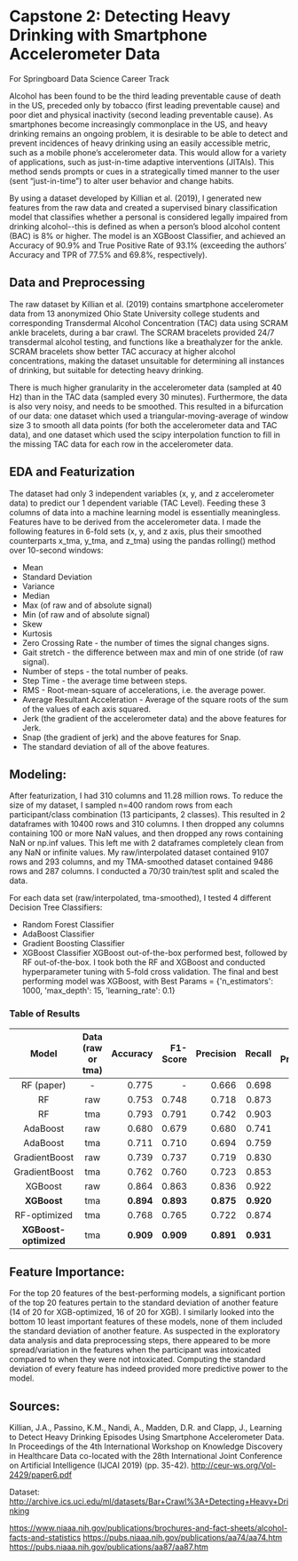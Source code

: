 # Capstone 2: Detecting Heavy Drinking with Smartphone Accelerometer Data
For Springboard Data Science Career Track

Alcohol has been found to be the third leading preventable cause of death in the US, preceded only by tobacco (first leading preventable cause) and poor diet and physical inactivity (second leading preventable cause). As smartphones become increasingly commonplace in the US, and heavy drinking remains an ongoing problem, it is desirable to be able to detect and prevent incidences of heavy drinking using an easily accessible metric, such as a mobile phone’s accelerometer data. This would allow for a variety of applications, such as just-in-time adaptive interventions (JITAIs). This method sends prompts or cues in a strategically timed manner to the user (sent “just-in-time”) to alter user behavior and change habits.

By using a dataset developed by Killian et al. (2019), I generated new features from the raw data and created a supervised binary classification model that classifies whether a personal is considered legally impaired from drinking alcohol--this is defined as when a person’s blood alcohol content (BAC) is 8% or higher. The model is an XGBoost Classifier, and achieved an Accuracy of 90.9% and True Positive Rate of 93.1% (exceeding the authors’ Accuracy and TPR of 77.5% and 69.8%, respectively).

## Data and Preprocessing

The raw dataset by Killian et al. (2019) contains smartphone accelerometer data from 13 anonymized Ohio State University college students and corresponding Transdermal Alcohol Concentration (TAC) data using SCRAM ankle bracelets, during a bar crawl. The SCRAM bracelets provided 24/7 transdermal alcohol testing, and functions like a breathalyzer for the ankle. SCRAM bracelets show better TAC accuracy at higher alcohol concentrations, making the dataset unsuitable for determining all instances of drinking, but suitable for detecting heavy drinking. 

There is much higher granularity in the accelerometer data (sampled at 40 Hz) than in the TAC data (sampled every 30 minutes). Furthermore, the data is also very noisy, and needs to be smoothed. This resulted in a bifurcation of our data: one dataset which used a triangular-moving-average of window size 3 to smooth all data points (for both the accelerometer data and TAC data), and one dataset which used the scipy interpolation function to fill in the missing TAC data for each row in the accelerometer data.

## EDA and Featurization

The dataset had only 3 independent variables (x, y, and z accelerometer data) to predict our 1 dependent variable (TAC Level). Feeding these 3 columns of data into a machine learning model is essentially meaningless. Features have to be derived from the accelerometer data. I made the following features in 6-fold sets (x, y, and z axis, plus their smoothed counterparts x_tma, y_tma, and z_tma) using the pandas rolling() method over 10-second windows:
 * Mean
 * Standard Deviation
 * Variance
 * Median
 * Max (of raw and of absolute signal)
 * Min (of raw and of absolute signal)
 * Skew
 * Kurtosis
 * Zero Crossing Rate - the number of times the signal changes signs.
 * Gait stretch - the difference between max and min of one stride (of raw signal).
 * Number of steps - the total number of peaks.
 * Step Time - the average time between steps.
 * RMS - Root-mean-square of accelerations, i.e. the average power.
 * Average Resultant Acceleration - Average of the square roots of the sum of the values of each axis squared.
 * Jerk (the gradient of the accelerometer data) and the above features for Jerk.
 * Snap (the gradient of jerk) and the above features for Snap.
 * The standard deviation of all of the above features.

## Modeling:

After featurization, I had 310 columns and 11.28 million rows. To reduce the size of my dataset, I sampled n=400 random rows from each participant/class combination (13 participants, 2 classes). This resulted in 2 dataframes with 10400 rows and 310 columns. I then dropped any columns containing 100 or more NaN values, and then dropped any rows containing NaN or np.inf values. This left me with 2 dataframes completely clean from any NaN or infinite values. My raw/interpolated dataset contained 9107 rows and 293 columns, and my TMA-smoothed dataset contained 9486 rows and 287 columns. I conducted a 70/30 train/test split and scaled the data.

For each data set (raw/interpolated, tma-smoothed), I tested 4 different Decision Tree Classifiers: 
 * Random Forest Classifier
 * AdaBoost Classifier
 * Gradient Boosting Classifier
 * XGBoost Classifier
XGBoost out-of-the-box performed best, followed by RF out-of-the-box. I took both the RF and XGBoost and conducted hyperparameter tuning with 5-fold cross validation. The final and best performing model was XGBoost, with Best Params = {'n_estimators': 1000, 'max_depth': 15, 'learning_rate': 0.1}

### Table of Results
|Model|Data (raw or tma)|Accuracy|F1-Score|Precision|Recall|Avg Precision|ROC AUC|Runtime|
|:-:|:-:|--:|--:|--:|--:|--:|--:|--:|
|RF (paper)|-|0.775|-|0.666|0.698|-|-|-|
|RF|raw|0.753|0.748|0.718|0.873|0.82|0.69|__2.526__|
|RF|tma|0.793|0.791|0.742|0.903|0.88|0.72|2.692|
|AdaBoost|raw|0.680|0.679|0.680|0.741|0.75|0.64|34.953|
|AdaBoost|tma|0.711|0.710|0.694|0.759|0.79|0.65|35.277|
|GradientBoost|raw|0.739|0.737|0.719|0.830|0.81|0.69|85.575|
|GradientBoost|tma|0.762|0.760|0.723|0.853|0.84|0.69|83.256|
|XGBoost|raw|0.864|0.863|0.836|0.922|0.94|0.81|4.655|
|__XGBoost__|tma|__0.894__|__0.893__|__0.875__|__0.920__|__0.96__|__0.84__|3.641|
|RF-optimized|tma|0.768|0.765|0.722|0.874|0.85|0.69|__0.528__|
|__XGBoost-optimized__|tma|__0.909__|__0.909__|__0.891__|__0.931__|__0.97__|__0.86__|32.856|

## Feature Importance:

For the top 20 features of the best-performing models, a significant portion of the top 20 features pertain to the standard deviation of another feature (14 of 20 for XGB-optimized, 16 of 20 for XGB). I similarly looked into the bottom 10 least important features of these models, none of them included the standard deviation of another feature. As suspected in the exploratory data analysis and data preprocessing steps, there appeared to be more spread/variation in the features when the participant was intoxicated compared to when they were not intoxicated. Computing the standard deviation of every feature has indeed  provided more predictive power to the model.

## Sources:

Killian, J.A., Passino, K.M., Nandi, A., Madden, D.R. and Clapp, J., Learning to Detect Heavy Drinking Episodes Using Smartphone Accelerometer Data. In Proceedings of the 4th International Workshop on Knowledge Discovery in Healthcare Data co-located with the 28th International Joint Conference on Artificial Intelligence (IJCAI 2019) (pp. 35-42). http://ceur-ws.org/Vol-2429/paper6.pdf

Dataset: http://archive.ics.uci.edu/ml/datasets/Bar+Crawl%3A+Detecting+Heavy+Drinking

https://www.niaaa.nih.gov/publications/brochures-and-fact-sheets/alcohol-facts-and-statistics
https://pubs.niaaa.nih.gov/publications/aa74/aa74.htm
https://pubs.niaaa.nih.gov/publications/aa87/aa87.htm
